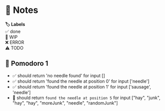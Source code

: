 # 📝 Notes

**🏷️ Labels**  
✅ done  
🚧 WIP  
❌ ERROR  
⚠ TODO

## 🍅 Pomodoro 1

- ✅ should return 'no needle found' for input []
- ✅ should return 'found the needle at position 0' for input ['needle']
- ✅ should return 'found the needle at position 1' for input ['sausage', 'needle']
- 🚧 should return `found the needle at position 5` for input ["hay", "junk", "hay", "hay", "moreJunk", "needle", "randomJunk"]
